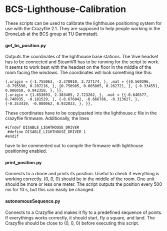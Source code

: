 # BCS-Lighthouse-Calibration
 
These scripts can be used to calibrate the lighthouse positioning system for use with the Crazyflie 2.1. They are supposed to help people working in the DroneLab at the BCS group at TU Darmstadt.

#### get_bs_position.py
Outputs the coordinates of the lighthouse base stations. The Vive headset has to be connected and SteamVR has to be running for the script to work. It seems to work best with the headset on the floor in the middle of the room facing the windows. The coordinates will look something like this:

```
{.origin = {-1.755063, -2.378910, 2.727174, }, .mat = {{0.569296, -0.795590, 0.207216, }, {0.750985, 0.605805, 0.262721, }, {-0.334551, 0.006050, 0.942358, }, }},
{.origin = {1.653693, 2.383405, 2.723262, }, .mat = {{-0.646577, 0.740935, -0.181529, }, {-0.676042, -0.666786, -0.313627, }, {-0.353419, -0.080062, 0.932033, }, }},
```

These coordinates have to be copy/pasted into the lighthouse.c file in the crazyflie firmware. Additionally, the lines 

```
#ifndef DISABLE_LIGHTHOUSE_DRIVER
 #define DISABLE_LIGHTHOUSE_DRIVER 1
#endif
```

have to be commented out to compile the firmware with lighthouse positioning enabled.

#### print_position.py
Connects to a drone and prints its position. Useful to check if everything is working correctly. (0, 0, 0) should be in the middle of the room. One unit should be more or less one meter. The script outputs the position every 500 ms for 10 s, but this can easily be changed.

#### autonomousSequence.py
Connects to a Crazyflie and makes it fly to a predefined sequence of points. If everythings works correctly, it should start, fly a square, and land. The Crazyflie should be close to (0, 0, 0) before executing this script.
